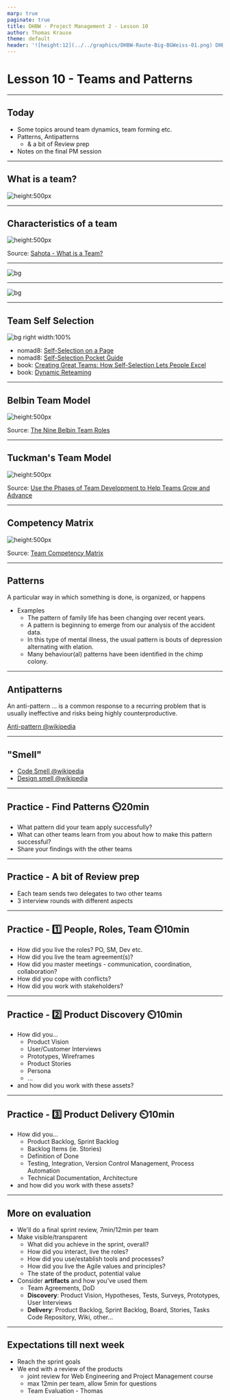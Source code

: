 ```yaml
---
marp: true
paginate: true
title: DHBW - Project Management 2 - Lesson 10
author: Thomas Krause
theme: default
header: '![height:12](../../graphics/DHBW-Raute-Big-BGWeiss-01.png) DHBW - Project Management 2 - Lesson 10'
---
```

<!-- markdownlint-disable MD025 MD045 MD012 MD024 MD026 -->

# Lesson 10 - Teams and Patterns

---

## Today

* Some topics around team dynamics, team forming etc.
* Patterns, Antipatterns
  * & a bit of Review prep
* Notes on the final PM session

---

## What is a team?

![height:500px](<graphics/what is a team.drawio.svg>)

---

## Characteristics of a team

![height:500px](<graphics/team characteristics.png>)

Source: [Sahota - What is a Team?](https://shift314.com/what-is-a-team/)

---
![bg](<graphics/team - together we achieve more.png>)

---

![bg](<graphics/team - toll ein anderer machts.png>)

---

## Team Self Selection

![bg right width:100%](<graphics/team self selection.png>)

* nomad8: [Self-Selection on a Page](https://nomad8.com/uploads/Self-Selection-On-a-Page.pdf)
* nomad8: [Self-Selection Pocket Guide](https://nomad8.com/uploads/Self_Selection_Pocket_Guide.pdf)
* book: [Creating Great Teams: How Self-Selection Lets People Excel](https://pragprog.com/titles/mmteams/creating-great-teams/)
* book: [Dynamic Reteaming](https://www.heidihelfand.com/dynamic-reteaming-book/)

---

## Belbin Team Model

![height:500px](<graphics/team models - belbin.png>)

Source: [The Nine Belbin Team Roles](https://www.belbin.com/about/belbin-team-roles)

---

## Tuckman's Team Model

![height:500px](<graphics/team models - tuckman.png>)

Source: [Use the Phases of Team Development to Help Teams Grow and Advance](https://www.scottgraffius.com/blog/files/teams-2022.html)

---

## Competency Matrix

![height:500px](<graphics/competency matrix.png>)

Source: [Team Competency Matrix](https://management30.com/practice/competency-matrix/)

---

## Patterns

A particular way in which something is done, is organized, or happens

* Examples
  * The pattern of family life has been changing over recent years.
  * A pattern is beginning to emerge from our analysis of the accident data.
  * In this type of mental illness, the usual pattern is bouts of depression alternating with elation.
  * Many behaviour(al) patterns have been identified in the chimp colony.

---

## Antipatterns

An anti-pattern ... is a common response to a recurring problem that is usually ineffective and risks being highly counterproductive.

[Anti-pattern @wikipedia](https://en.wikipedia.org/wiki/Anti-pattern)

---

## "Smell"

* [Code Smell @wikipedia](https://en.wikipedia.org/wiki/Code_smell)
* [Design smell @wikipedia](https://en.wikipedia.org/wiki/Design_smell)

---

<!-- _backgroundColor: lightblue -->

## Practice - Find Patterns ⏲️20min

* What pattern did your team apply successfully?
* What can other teams learn from you about how to make this pattern successful?
* Share your findings with the other teams

---
<!-- _backgroundColor: lightblue -->

## Practice - A bit of Review prep

* Each team sends two delegates to two other teams
* 3 interview rounds with different aspects

---
<!-- _backgroundColor: lightblue -->

## Practice - 1️⃣ People, Roles, Team ⏲️10min

* How did you live the roles? PO, SM, Dev etc.
* How did you live the team agreement(s)?
* How did you master meetings - communication, coordination, collaboration?
* How did you cope with conflicts?
* How did you work with stakeholders?

---
<!-- _backgroundColor: lightblue -->

## Practice - 2️⃣ Product Discovery ⏲️10min

* How did you...
  * Product Vision
  * User/Customer Interviews
  * Prototypes, Wireframes
  * Product Stories
  * Persona
  * ...
* and how did you work with these assets?

---
<!-- _backgroundColor: lightblue -->

## Practice - 3️⃣ Product Delivery ⏲️10min

* How did you...
  * Product Backlog, Sprint Backlog
  * Backlog Items (ie. Stories)
  * Definition of Done
  * Testing, Integration, Version Control Management, Process Automation
  * Technical Documentation, Architecture
* and how did you work with these assets?

---

## More on evaluation

* We'll do a final sprint review, 7min/12min per team
* Make visible/transparent
  * What did you achieve in the sprint, overall?
  * How did you interact, live the roles?
  * How did you use/establish tools and processes?
  * How did you live the Agile values and principles?
  * The state of the product, potential value
* Consider **artifacts** and how you've used them
  * Team Agreements, DoD
  * **Discovery**: Product Vision, Hypotheses, Tests, Surveys, Prototypes, User Interviews
  * **Delivery**: Product Backlog, Sprint Backlog, Board, Stories, Tasks
Code Repository, Wiki, other...

---

## Expectations till next week

* Reach the sprint goals
* We end with a review of the products
  * joint review for Web Engineering and Project Management course
  * max 12min per team, allow 5min for questions
  * Team Evaluation - Thomas
